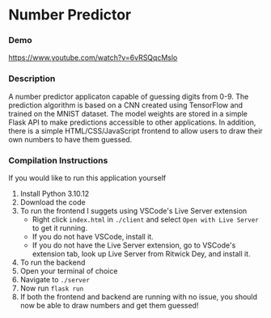 # Number Predictor
### Demo
https://www.youtube.com/watch?v=6vRSQqcMslo

### Description
A number predictor applicaton capable of guessing digits from 0-9. The prediction algorithm is based on a CNN created using TensorFlow and
trained on the MNIST dataset. The model weights are stored in a simple Flask API to make predictions accessible to other applications.
In addition, there is a simple HTML/CSS/JavaScript frontend to allow users to draw their own numbers to have them guessed. 

### Compilation Instructions
If you would like to run this application yourself
1) Install Python 3.10.12
2) Download the code
3) To run the frontend I suggets using VSCode's Live Server extension
   * Right click `index.html` in `./client` and select `Open with Live Server` to get it running.
   * If you do not have VSCode, install it.
   * If you do not have the Live Server extension, go to VSCode's extension tab, look up Live Server from Ritwick Dey, and install it.
5) To run the backend
  1) Open your terminal of choice
  2) Navigate to `./server`
  3) Now run `flask run`
7) If both the frontend and backend are running with no issue, you should now be able to draw numbers and get them guessed!

